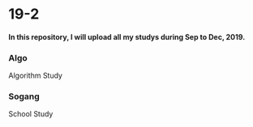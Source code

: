 19-2
====

#### In this repository, I will upload all my studys during Sep to Dec, 2019.

### Algo
Algorithm Study

### Sogang
School Study
